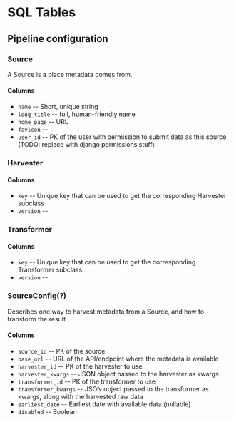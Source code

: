 # SQL Tables



## Pipeline configuration

### Source
A Source is a place metadata comes from.

#### Columns
* `name` -- Short, unique string
* `long_title` -- full, human-friendly name
* `home_page` -- URL
* `favicon` -- 
* `user_id` -- PK of the user with permission to submit data as this source (TODO: replace with django permissions stuff)

### Harvester

#### Columns
* `key` -- Unique key that can be used to get the corresponding Harvester subclass
* `version` --

### Transformer

#### Columns
* `key` -- Unique key that can be used to get the corresponding Transformer subclass
* `version` --

### SourceConfig(?)
Describes one way to harvest metadata from a Source, and how to transform the result.

#### Columns
* `source_id` -- PK of the source
* `base_url` -- URL of the API/endpoint where the metadata is available
* `harvester_id` -- PK of the harvester to use
* `harvester_kwargs` -- JSON object passed to the harvester as kwargs
* `transformer_id` -- PK of the transformer to use
* `transformer_kwargs` -- JSON object passed to the transformer as kwargs, along with the harvested raw data
* `earliest_date` -- Earliest date with available data (nullable)
* `disabled` -- Boolean
